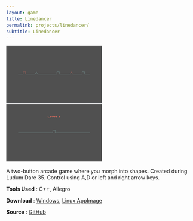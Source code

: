 ```yaml
---
layout: game
title: Linedancer
permalink: projects/linedancer/
subtitle: Linedancer 
---
```


[![Screenshot](/assets/img/linedancer_screenshot-small.png )](/assets/img/linedancer_screenshot.png)
[![Screenshot](/assets/img/linedancer_screenshot2-small.png )](/assets/img/linedancer_screenshot2.png)

A two-button arcade game where you morph into shapes. Created during Ludum Dare 35. Control using A,D or left and right arrow keys. 

**Tools Used**
 : C++, Allegro

**Download**
 : [Windows](https://github.com/karjonas/Linedancer/releases/download/release/Linedancer.zip), [Linux AppImage](https://github.com/karjonas/Linedancer/releases/download/v02/Linedancer-e0b8395-x86_64.AppImage)

**Source**
 : [GitHub](https://github.com/karjonas/Linedancer)

